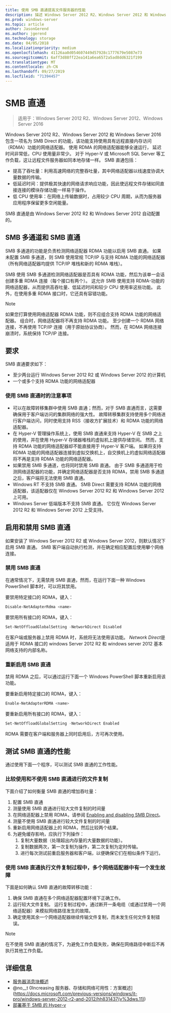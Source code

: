 ```yaml
---
title: 使用 SMB 直通提高文件服务器的性能
description: 描述 Windows Server 2012 R2、Windows Server 2012 和 Windows Server 2016 中的 SMB 直接功能。
ms.prod: windows-server
ms.topic: article
author: JasonGerend
ms.author: jgerend
ms.technology: storage
ms.date: 04/05/2018
ms.localizationpriority: medium
ms.openlocfilehash: 41126aa0d054607449d57928c1777679e5087e73
ms.sourcegitcommit: 6aff3d88ff22ea141a6ea6572a5ad8dd6321f199
ms.translationtype: MT
ms.contentlocale: zh-CN
ms.lasthandoff: 09/27/2019
ms.locfileid: "71394457"
---
```

# <a name="smb-direct"></a>SMB 直通

>适用于：Windows Server 2012 R2、Windows Server 2012、Windows Server 2016

Windows Server 2012 R2、Windows Server 2012 和 Windows Server 2016 包含一项名为 SMB Direct 的功能，该功能支持使用具有远程直接内存访问（RDMA）功能的网络适配器。 使用 RDMA 的网络适配器能够全速运行， 延迟时间非常低，CPU 使用量非常少。 对于 Hyper-V 或 Microsoft SQL Server 等工作负载，这让远程文件服务器如同本地存储一样。 SMB 直通包括：

- 提高了吞吐量：利用高速网络的完整吞吐量，其中网络适配器以线速度协调大量数据的传输。
- 低延迟时间：提供极其快速的网络请求响应功能，因此使远程文件存储如同直接连接的模块存储功能一样易于操作。
- 低 CPU 使用率：在网络上传输数据时，占用较少 CPU 周期，从而为服务器应用程序保留更多空闲能量。

SMB 直通是由 Windows Server 2012 R2 和 Windows Server 2012 自动配置的。

## <a name="smb-multichannel-and-smb-direct"></a>SMB 多通道和 SMB 直通

SMB 多通道的功能是负责检测网络适配器 RDMA 功能以启用 SMB 直通。 如果未配置 SMB 多通道，则 SMB 使用常规 TCP/IP 与支持 RDMA 功能的网络适配器（所有网络适配器均提供 TCP/IP 堆栈和新的 RDMA 堆栈）。

SMB 使用 SMB 多通道检测网络适配器是否具有 RDMA 功能，然后为该单一会话创建多重 RDMA 连接（每个接口有两个）。 这允许 SMB 使用支持 RDMA-功能的网络适配器，从而提供高吞吐量、低延迟时间和较少 CPU 使用率这些功能。 此外，在使用多重 RDMA 接口时，它还具有容错功能。

>[!NOTE]
>如果您打算使用网络适配器 RDMA 功能，则不应组合支持 RDMA 功能的网络适配器。 组合时，网络适配器将不再支持 RDMA 功能。
>至少创建一个 RDMA 网络连接，不再使用 TCP/IP 连接（用于原始协议协商）。 然而，在 RDMA 网络连接崩溃时，系统保持 TCP/IP 连接。

## <a name="requirements"></a>要求

SMB 直通要求如下：

- 至少两台运行 Windows Server 2012 R2 或 Windows Server 2012 的计算机
- 一个或多个支持 RDMA 功能的网络适配器

### <a name="considerations-when-using-smb-direct"></a>使用 SMB 直通时的注意事项

- 可以在故障转移集群中使用 SMB 直通；然而，对于 SMB 直通而言，这需要确保用于客户端访问的集群网络的强大性。 故障转移集群支持使用多个网络进行客户端访问，同时使用支持 RSS（接收方扩展技术）和 RDMA 功能的网络适配器。
- 在 Hyper-V 管理操作系统上，使用 SMB 直通来支持 Hyper-V 在 SMB 之上的使用，并在使用 Hyper-V 存储器堆栈的虚拟机上提供存储空间。 然而，支持 RDMA 功能的网络适配器却不能直接用于 Hyper-V 客户端。 如果将支持 RDMA 功能的网络适配器连接到虚拟交换机上，自交换机上的虚拟网络适配器将不再是支持 RDMA 功能的网络适配器。
- 如果禁用 SMB 多通道，也将同时禁用 SMB 直通。 由于 SMB 多通道用于检测网络适配器的功能，并确定网络适配器是否支持 RDMA，禁用 SMB 多通道之后，客户端将无法使用 SMB 直通。
- Windows RT 不支持 SMB 直通。 SMB Direct 需要支持 RDMA 功能的网络适配器，该适配器仅在 Windows Server 2012 R2 和 Windows Server 2012 上可用。
- Windows Server 低端版本不支持 SMB 直通。 它仅在 Windows Server 2012 R2 和 Windows Server 2012 上受支持。

## <a name="enabling-and-disabling-smb-direct"></a>启用和禁用 SMB 直通

如果安装了 Windows Server 2012 R2 或 Windows Server 2012，则默认情况下启用 SMB 直通。 SMB 客户端自动执行检测，并在确定相应配置后使用攀个网络连接。

### <a name="disable-smb-direct"></a>禁用 SMB 直通

在通常情况下，无需禁用 SMB 直通，然而，在运行下面一种 Windows PowerShell 脚本时，可以将其禁用。

要禁用特定接口的 RDMA，键入：

```PowerShell
Disable-NetAdapterRdma <name>
```

要禁用所有接口的 RDMA，键入：

```PowerShell
Set-NetOffloadGlobalSetting -NetworkDirect Disabled
```

在客户端或服务器上禁用 RDMA 时，系统将无法使用该功能。 *Network Direct*是适用于 RDMA 接口的 windows Server 2012 R2 和 windows server 2012 基本网络支持的内部名称。

### <a name="re-enable-smb-direct"></a>重新启用 SMB 直通

禁用 RDMA 之后，可以通过运行下面一个 Windows PowerShell 脚本重新启用该功能。

要重新启用特定接口的 RDMA，键入：

```PowerShell
Enable-NetAdapterRDMA <name>
```

要重新启用所有接口的 RDMA，键入：

```PowerShell
Set-NetOffloadGlobalSetting -NetworkDirect Enabled
```

RDMA 需要在客户端和服务器上同时启用后，方可再次使用。

## <a name="test-performance-of-smb-direct"></a>测试 SMB 直通的性能

通过使用下面一个程序，可以测试 SMB 直通的工作性能。

### <a name="compare-a-file-copy-with-and-without-using-smb-direct"></a>比较使用和不使用 SMB 直通进行的文件复制

下面介绍了如何衡量 SMB 直通的增加吞吐量：

1. 配置 SMB 直通
2. 测量使用 SMB 直通进行较大文件复制的时间量
3. 在网络适配器上禁用 RDMA，请参阅 [Enabling and disabling SMB Direct](#enabling-and-disabling-smb-direct)。
4. 测量不使用 SMB 直通进行较大文件复制的时间量
5. 重新启用网络适配器上的 RDMA，然后比较两个结果。
6. 为避免缓存影响，应执行下列操作：
    1. 复制大量数据（处理超出内存量的大量数据的功能）。
    2. 复制数据两次，第一次复制为操作，第二次复制为定时传输。
    3. 进行每次测试前重启服务器和客户端，以便确保它们在相似条件下运行。

### <a name="fail-one-of-multiple-network-adapters-during-a-file-copy-with-smb-direct"></a>使用 SMB 直通执行文件复制过程中，多个网络适配器中有一个发生故障

下面是如何确认 SMB 直通的故障转移功能：

1. 确保 SMB 直通在多个网络适配器配置环境下正确工作。
2. 运行较大文件复制。 运行复制过程中，通过断开一条电缆（或通过禁用一个网络适配器）来模拟网络路径发生的故障。
3. 确定使用其余一个网络适配器继续传输文件复制，而未发生任何文件复制错误。

>[!NOTE]
>在不使用 SMB 直通的情况下，为避免工作负载失败，确保在网络路径中断后不再执行其他工作负载。

## <a name="more-information"></a>详细信息

- [服务器消息块概述](file-server-smb-overview.md)
- @no__t 0Increasing 服务器、存储和网络可用性：方案概述](<https://docs.microsoft.com/previous-versions/windows/it-pro/windows-server-2012-r2-and-2012/hh831437(v%3dws.11)>)
- [部署基于 SMB 的 Hyper-v](<https://docs.microsoft.com/previous-versions/windows/it-pro/windows-server-2012-r2-and-2012/jj134187(v%3dws.11)>)
